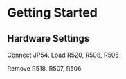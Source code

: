 # Getting Started

## Hardware Settings

Connect JP54. Load R520, R508, R505

Remove R518, R507, R506

